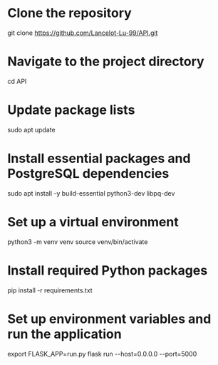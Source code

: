 # Clone the repository
git clone https://github.com/Lancelot-Lu-99/API.git

# Navigate to the project directory
cd API

# Update package lists
sudo apt update

# Install essential packages and PostgreSQL dependencies
sudo apt install -y build-essential python3-dev libpq-dev

# Set up a virtual environment
python3 -m venv venv
source venv/bin/activate

# Install required Python packages
pip install -r requirements.txt

# Set up environment variables and run the application
export FLASK_APP=run.py
flask run --host=0.0.0.0 --port=5000
